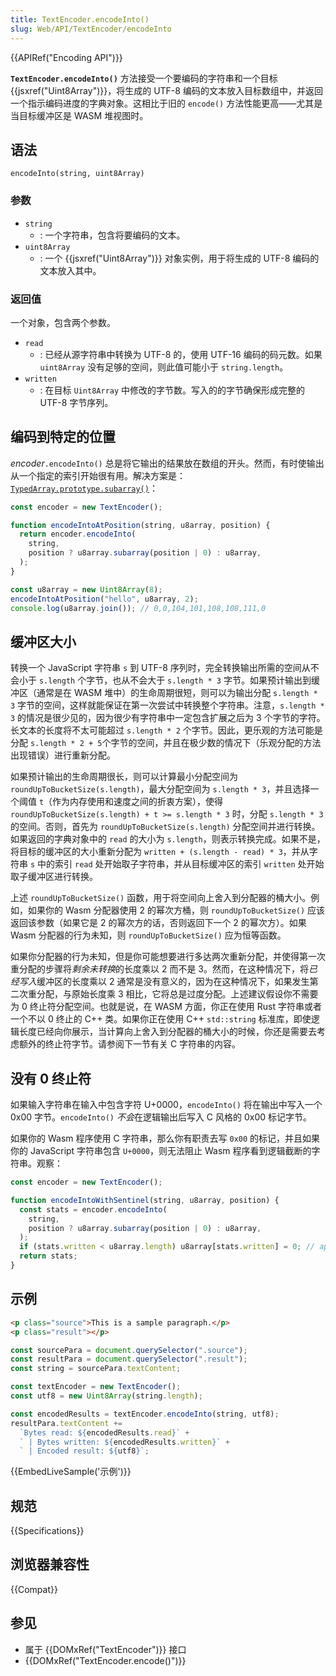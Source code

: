 ```yaml
---
title: TextEncoder.encodeInto()
slug: Web/API/TextEncoder/encodeInto
---
```


{{APIRef("Encoding API")}}

**`TextEncoder.encodeInto()`** 方法接受一个要编码的字符串和一个目标 {{jsxref("Uint8Array")}}，将生成的 UTF-8 编码的文本放入目标数组中，并返回一个指示编码进度的字典对象。这相比于旧的 `encode()` 方法性能更高——尤其是当目标缓冲区是 WASM 堆视图时。

## 语法

```js-nolint
encodeInto(string, uint8Array)
```

### 参数

- `string`
  - : 一个字符串，包含将要编码的文本。
- `uint8Array`
  - : 一个 {{jsxref("Uint8Array")}} 对象实例，用于将生成的 UTF-8 编码的文本放入其中。

### 返回值

一个对象，包含两个参数。

- `read`
  - : 已经从源字符串中转换为 UTF-8 的，使用 UTF-16 编码的码元数。如果 `uint8Array` 没有足够的空间，则此值可能小于 `string.length`。
- `written`
  - : 在目标 `Uint8Array` 中修改的字节数。写入的的字节确保形成完整的 UTF-8 字节序列。

## 编码到特定的位置

_encoder_`.encodeInto()` 总是将它输出的结果放在数组的开头。然而，有时使输出从一个指定的索引开始很有用。解决方案是：[`TypedArray.prototype.subarray()`](/zh-CN/docs/Web/JavaScript/Reference/Global_Objects/TypedArray/subarray)：

```js
const encoder = new TextEncoder();

function encodeIntoAtPosition(string, u8array, position) {
  return encoder.encodeInto(
    string,
    position ? u8array.subarray(position | 0) : u8array,
  );
}

const u8array = new Uint8Array(8);
encodeIntoAtPosition("hello", u8array, 2);
console.log(u8array.join()); // 0,0,104,101,108,108,111,0
```

## 缓冲区大小

转换一个 JavaScript 字符串 `s` 到 UTF-8 序列时，完全转换输出所需的空间从不会小于 `s.length` 个字节，也从不会大于 `s.length * 3` 字节。如果预计输出到缓冲区（通常是在 WASM 堆中）的生命周期很短，则可以为输出分配 `s.length * 3` 字节的空间，这样就能保证在第一次尝试中转换整个字符串。注意，`s.length * 3` 的情况是很少见的，因为很少有字符串中一定包含扩展之后为 3 个字节的字符。长文本的长度将不太可能超过 `s.length * 2` 个字节。因此，更乐观的方法可能是分配 `s.length * 2 + 5`个字节的空间，并且在极少数的情况下（乐观分配的方法出现错误）进行重新分配。

如果预计输出的生命周期很长，则可以计算最小分配空间为 `roundUpToBucketSize(s.length)`，最大分配空间为 `s.length * 3`，并且选择一个阈值 `t`（作为内存使用和速度之间的折衷方案），使得 `roundUpToBucketSize(s.length) + t >= s.length * 3` 时，分配 `s.length * 3` 的空间。否则，首先为 `roundUpToBucketSize(s.length)` 分配空间并进行转换。如果返回的字典对象中的 `read` 的大小为 `s.length`，则表示转换完成。如果不是，将目标的缓冲区的大小重新分配为 `written + (s.length - read) * 3`，并从字符串 `s` 中的索引 `read` 处开始取子字符串，并从目标缓冲区的索引 `written` 处开始取子缓冲区进行转换。

上述 `roundUpToBucketSize()` 函数，用于将空间向上舍入到分配器的桶大小。例如，如果你的 Wasm 分配器使用 2 的幂次方桶，则 `roundUpToBucketSize()` 应该返回该参数（如果它是 2 的幂次方的话，否则返回下一个 2 的幂次方）。如果 Wasm 分配器的行为未知，则 `roundUpToBucketSize()` 应为恒等函数。

如果你分配器的行为未知，但是你可能想要进行多达两次重新分配，并使得第一次重分配的步骤将*剩余未转换*的长度乘以 2 而不是 3。然而，在这种情况下，将*已经写入*缓冲区的长度乘以 2 通常是没有意义的，因为在这种情况下，如果发生第二次重分配，与原始长度乘 3 相比，它将总是过度分配。上述建议假设你不需要为 0 终止符分配空间。也就是说，在 WASM 方面，你正在使用 Rust 字符串或者一个不以 0 终止的 C++ 类。如果你正在使用 C++ `std::string` 标准库，即使逻辑长度已经向你展示，当计算向上舍入到分配器的桶大小的时候，你还是需要去考虑额外的终止符字节。请参阅下一节有关 C 字符串的内容。

## 没有 0 终止符

如果输入字符串在输入中包含字符 U+0000，`encodeInto()` 将在输出中写入一个 0x00 字节。`encodeInto()` *不会*在逻辑输出后写入 C 风格的 0x00 标记字节。

如果你的 Wasm 程序使用 C 字符串，那么你有职责去写 `0x00` 的标记，并且如果你的 JavaScript 字符串包含 `U+0000`，则无法阻止 Wasm 程序看到逻辑截断的字符串。观察：

```js
const encoder = new TextEncoder();

function encodeIntoWithSentinel(string, u8array, position) {
  const stats = encoder.encodeInto(
    string,
    position ? u8array.subarray(position | 0) : u8array,
  );
  if (stats.written < u8array.length) u8array[stats.written] = 0; // append null if room
  return stats;
}
```

## 示例

```html
<p class="source">This is a sample paragraph.</p>
<p class="result"></p>
```

```js
const sourcePara = document.querySelector(".source");
const resultPara = document.querySelector(".result");
const string = sourcePara.textContent;

const textEncoder = new TextEncoder();
const utf8 = new Uint8Array(string.length);

const encodedResults = textEncoder.encodeInto(string, utf8);
resultPara.textContent +=
  `Bytes read: ${encodedResults.read}` +
  ` | Bytes written: ${encodedResults.written}` +
  ` | Encoded result: ${utf8}`;
```

{{EmbedLiveSample('示例')}}

## 规范

{{Specifications}}

## 浏览器兼容性

{{Compat}}

## 参见

- 属于 {{DOMxRef("TextEncoder")}} 接口
- {{DOMxRef("TextEncoder.encode()")}}
